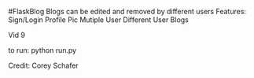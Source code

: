 

#FlaskBlog
Blogs can be edited and removed by different users
Features:
Sign/Login
Profile Pic
Mutiple User
Different User Blogs

Vid 9

to run: python run.py


Credit: Corey Schafer



